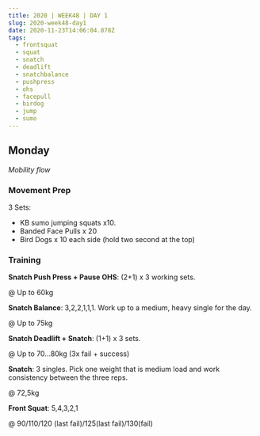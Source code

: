 ```yaml
---
title: 2020 | WEEK48 | DAY 1
slug: 2020-week48-day1
date: 2020-11-23T14:06:04.878Z
tags:
  - frontsquat
  - squat
  - snatch
  - deadlift
  - snatchbalance
  - pushpress
  - ohs
  - facepull
  - birdog
  - jump
  - sumo
---
```

## Monday

*Mobility flow*

### Movement Prep

3 Sets:

* KB sumo jumping squats x10.
* Banded Face Pulls x 20
* Bird Dogs x 10 each side (hold two second at the top)

### Training

**Snatch Push Press + Pause OHS**: (2+1) x 3 working sets.

@ Up to 60kg

**Snatch Balance**: 3,2,2,1,1,1. Work up to a medium, heavy single for the day.

@ Up to 75kg

**Snatch Deadlift + Snatch**: (1+1) x 3 sets.

@ Up to 70...80kg (3x fail + success)

**Snatch**: 3 singles. Pick one weight that is medium load and work consistency between the three reps.

@ 72,5kg

**Front Squat**: 5,4,3,2,1

@ 90/110/120 (last fail)/125(last fail)/130(fail)